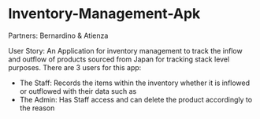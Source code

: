 # Inventory-Management-Apk
Partners:
Bernardino & Atienza

User Story:
An Application for inventory management to track the inflow and outflow of products sourced from Japan for tracking stack level purposes. There are 3 users for this app:
- The Staff: Records the items within the inventory whether it is inflowed or outflowed with their data such as 
- The Admin: Has Staff access and can delete the product accordingly to the reason
